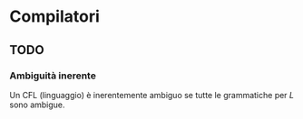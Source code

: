 # Compilatori
## TODO
### Ambiguità inerente
Un CFL (linguaggio) è inerentemente ambiguo se tutte le grammatiche per $L$ sono ambigue.
